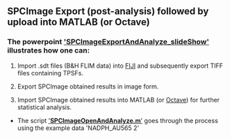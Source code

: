 ## SPCImage Export (post-analysis) followed by upload into MATLAB (or Octave)

### The powerpoint ['**SPCImageExportAndAnalyze_slideShow**'](https://github.com/jasontsmith2718/DL4FLI/blob/master/SPCImage_ExportAndAnalyze/SPCImageExportAndAnalyze_slideShow.pptm?raw=true) illustrates how one can:
1. Import .sdt files (B&H FLIM data) into [FIJI](https://imagej.net/Fiji/Downloads) and subsequently export TIFF files containing TPSFs.

2. Export SPCImage obtained results in image form.

3. Import SPCImage obtained results into MATLAB (or [Octave](https://www.gnu.org/software/octave/download.html)) for further statistical analysis.
  * The script ['**SPCImageOpenAndAnalyze.m**'](https://github.com/jasontsmith2718/DL4FLI/blob/master/SPCImage_ExportAndAnalyze/SPCImageOpenAndAnalyze.m) goes through the process using the example data 'NADPH_AU565 2'
